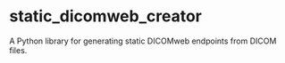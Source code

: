 # static_dicomweb_creator
A Python library for generating static DICOMweb endpoints from DICOM files. 
